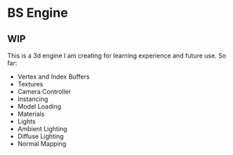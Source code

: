 # BS Engine

## WIP

This is a 3d engine I am creating for learning experience and future use.
So far:
* Vertex and Index Buffers
* Textures
* Camera Controller
* Instancing
* Model Loading
* Materials
* Lights
* Ambient Lighting
* Diffuse Lighting
* Normal Mapping